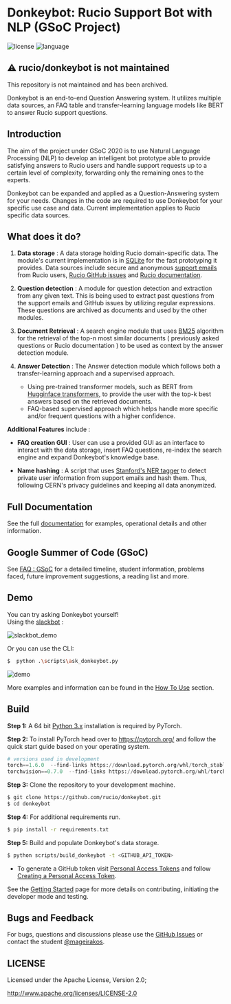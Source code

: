 # Donkeybot: Rucio Support Bot with NLP (GSoC Project)

![license](https://img.shields.io/badge/License-Apache%202-blue.svg)
![language](https://img.shields.io/badge/python-3.x-green.svg)

## :warning: **rucio/donkeybot is not maintained**

This repository is not maintained and has been archived.

Donkeybot is an end-to-end Question Answering system. It utilizes multiple data sources, an FAQ table and transfer-learning language models like BERT to answer Rucio support questions.

## Introduction

The aim of the project under GSoC 2020 is to use Natural Language Processing (NLP) to develop an intelligent bot prototype able to provide satisfying answers to Rucio users and handle support requests up to a certain level of complexity, forwarding only the remaining ones to the experts.

Donkeybot can be expanded and applied as a Question-Answering system for your needs. Changes in the code are required to use Donkeybot for your specific use case and data. Current implementation applies to Rucio specific data sources.

## What does it do?

1) **Data storage** : A data storage holding Rucio domain-specific data. The module's current implementation is in [SQLite](https://www.sqlite.org/index.html) for the fast prototyping it provides. Data sources include secure and anonymous [support emails](https://rucio.cern.ch/contact.html) from Rucio users, [Rucio GitHub issues](https://github.com/rucio/rucio/issues) and [Rucio documentation](https://rucio.readthedocs.io/en/latest/).
   
2) **Question detection** : A module for question detection and extraction from any given text. This is being used to extract past questions from the support emails and GitHub issues by utilizing regular expressions. These questions are archived as documents and used by the other modules.
   
3) **Document Retrieval** : A search engine module that uses [BM25](https://en.wikipedia.org/wiki/Okapi_BM25) algorithm for the retrieval of the top-n most similar documents ( previously asked questions or Rucio documentation ) to be used as context by the answer detection module.
   
4) **Answer Detection** : The Answer detection module which follows both a transfer-learning approach and a supervised approach. 
   - Using pre-trained transformer models, such as BERT from [Hugginface transformers](https://github.com/huggingface/transformers), to provide the user with the top-k best answers based on the retrieved documents. 
   - FAQ-based supervised approach which helps handle more specific and/or frequent questions with a higher confidence.

**Additional Features** include :

-  **FAQ creation GUI** : User can use a provided GUI as an interface to interact with the data storage, insert FAQ questions, re-index the search engine and expand Donkeybot's knowledge base.

-  **Name hashing** : A script that uses [Stanford's NER tagger](https://nlp.stanford.edu/software/CRF-NER.html) to detect private user information from support emails and hash them. Thus, following CERN's privacy guidelines and keeping all data anonymized. 

## Full Documentation

See the full [documentation](https://github.com/rucio/donkeybot/tree/master/docs) for examples, operational details and other information.

## Google Summer of Code (GSoC)

See [FAQ : GSoC](./docs/faq_gsoc.md) for a detailed timeline, student information, problems faced, future improvement suggestions, a reading list and more.

## Demo 

You can try asking Donkeybot yourself!   
Using the [slackbot](./docs/slackbot.md) : 

![slackbot_demo](./docs/img/slackbot_demo.gif)

Or you can use the CLI:

``` bash
$  python .\scripts\ask_donkeybot.py
```

![demo](./docs/img/demo.gif)

More examples and information can be found in the [How To Use](./docs/how_to_use.md) section.

## Build

**Step 1:**  A 64 bit [Python 3.x](https://www.python.org/downloads/windows/) installation is required by PyTorch.
   
**Step 2:** To install PyTorch head over to https://pytorch.org/ and follow the quick start guide based on your operating system.  
``` python
# versions used in development 
torch==1.6.0  --find-links https://download.pytorch.org/whl/torch_stable.html
torchvision==0.7.0  --find-links https://download.pytorch.org/whl/torch_stable.html
```

**Step 3:** Clone the repository to your development machine. 
``` bash
$ git clone https://github.com/rucio/donkeybot.git
$ cd donkeybot
```

**Step 4:** For additional requirements run. 
``` bash
$ pip install -r requirements.txt
``` 
    
**Step 5:** Build and populate Donkeybot's data storage. 
``` bash
$ python scripts/build_donkeybot -t <GITHUB_API_TOKEN>
```
- To generate a GitHub token visit [Personal Access Tokens](https://github.com/settings/tokens) and follow [Creating a Personal Access Token](https://docs.github.com/en/github/authenticating-to-github/creating-a-personal-access-token).


See the [Getting Started](./docs/getting_started.md) page for more details on contributing, initiating the developer mode and testing.

## Bugs and Feedback

For bugs, questions and discussions please use the [GitHub Issues](https://github.com/rucio/donkeybot/issues) or contact the student [@mageirakos](https://github.com/mageirakos).

 
## LICENSE

Licensed under the Apache License, Version 2.0;

<http://www.apache.org/licenses/LICENSE-2.0>
